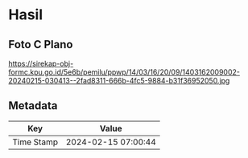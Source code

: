 # Hasil

## Foto C Plano

https://sirekap-obj-formc.kpu.go.id/5e6b/pemilu/ppwp/14/03/16/20/09/1403162009002-20240215-030413--2fad8311-666b-4fc5-9884-b31f36952050.jpg


## Metadata

| Key        | Value               |
| ---------- | ------------------- |
| Time Stamp | 2024-02-15 07:00:44 |



